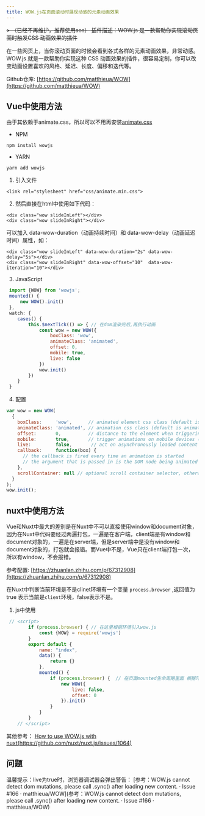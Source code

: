 ```yaml
---
title: WOW.js在页面滚动时展现动感的元素动画效果
---
```


~~> （已经不再维护，推荐使用aos） 插件描述：WOW.js 是一款帮助你实现滚动页面时触发CSS 动画效果的插件~~

在一些网页上，当你滚动页面的时候会看到各式各样的元素动画效果，非常动感。WOW.js 就是一款帮助你实现这种 CSS 动画效果的插件，很容易定制，你可以改变动画设置喜欢的风格、延迟、长度、偏移和迭代等。

Github仓库: [https://github.com/matthieua/WOW](https://github.com/matthieua/WOW)

## Vue中使用方法

由于其依赖于animate.css，所以可以不用再安装[animate.css](https://github.com/daneden/animate.css)

- NPM

```shell
npm install wowjs
```

- YARN

```shell
yarn add wowjs
```

1. 引入文件

``` 
<link rel="stylesheet" href="css/animate.min.css">
```

2. 然后直接在html中使用如下代码：

```
<div class="wow slideInLeft"></div>
<div class="wow slideInRight"></div>
```

可以加入 data-wow-duration（动画持续时间）和 data-wow-delay（动画延迟时间）属性，如：

```
<div class="wow slideInLeft" data-wow-duration="2s" data-wow-delay="5s"></div>
<div class="wow slideInRight" data-wow-offset="10"  data-wow-iteration="10"></div>
```

3. JavaScript

```js
 import {WOW} from 'wowjs';
 mounted() { 
     new WOW().init()
 },
 watch: {
    cases() {
        this.$nextTick(() => { // 在dom渲染完后,再执行动画
            const wow = new WOW({
                boxClass: 'wow',
                animateClass: 'animated',
                offset: 0,
                mobile: true,
                live: false
            })
            wow.init()
        })
    }
 }
```

4. 配置

```js
var wow = new WOW(
  {
    boxClass:     'wow',      // animated element css class (default is wow)
    animateClass: 'animated', // animation css class (default is animated)
    offset:       0,          // distance to the element when triggering the animation (default is 0)
    mobile:       true,       // trigger animations on mobile devices (default is true)
    live:         false,       // act on asynchronously loaded content (default is true)
    callback:     function(box) {
      // the callback is fired every time an animation is started
      // the argument that is passed in is the DOM node being animated
    },
    scrollContainer: null // optional scroll container selector, otherwise use window
  }
);
wow.init();
```

## nuxt中使用方法

Vue和Nuxt中最大的差别是在Nuxt中不可以直接使用window和document对象，因为在Nuxt中代码要经过两遍打包，一遍是在客户端，client端是有window和document对象的，一遍是在server端，但是server端中是没有window和document对象的，打包就会报错。而Vue中不是，Vue只在client端打包一次，所以有window，不会报错。

参考配置: [https://zhuanlan.zhihu.com/p/67312908](https://zhuanlan.zhihu.com/p/67312908)

在Nuxt中判断当前环境是不是clinet环境有一个变量 `process.browser` ,返回值为true 表示当前是`client`环境，false表示不是。

1. js中使用

```js
 // <script>
        if (process.browser) { // 在这里根据环境引入wow.js
            const {WOW} = require('wowjs')
        }
        export default {
            name: "index",
            data() {
                return {}
            },
            mounted() {
                if (process.browser) {  // 在页面mounted生命周期里面 根据环境实例化WOW
                    new WOW({
                        live: false, 
                        offset: 0
                    }).init()
                }
            }
        }
    // </script>
```

其他参考： [How to use WOW.js with nuxt(https://github.com/nuxt/nuxt.js/issues/1064)](https://github.com/nuxt/nuxt.js/issues/1064)

## 问题

温馨提示：live为true时，浏览器调试器会弹出警告： [参考：WOW.js cannot detect dom mutations, please call .sync() after loading new content. · Issue #166 · matthieua/WOW](参考：WOW.js cannot detect dom mutations, please call .sync() after loading new content. · Issue #166 · matthieua/WOW)
